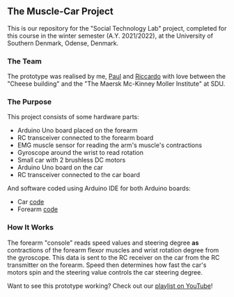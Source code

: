 ## The Muscle-Car Project

This is our repository for the "Social Technology Lab" project, completed for this course in the winter semester (A.Y. 2021/2022), at the University of Southern Denmark, Odense, Denmark.

### The Team

The prototype was realised by me, [Paul]() and [Riccardo]() with love between the "Cheese building" and the "The Maersk Mc-Kinney Moller Institute" at SDU.

### The Purpose

This project consists of some hardware parts:

- Arduino Uno board placed on the forearm
- RC transceiver connected to the forearm board
- EMG muscle sensor for reading the arm's muscle's contractions
- Gyroscope around the wrist to read rotation
- Small car with 2 brushless DC motors
- Arduino Uno board on the car
- RC transceiver connected to the car board

And software coded using Arduino IDE for both Arduino boards:

- Car [code]()
- Forearm [code]()

### How It Works

The forearm "console" reads speed values and steering degree **as** contractions of the forearm flexor muscles and wrist rotation degree from the gyroscope.
This data is sent to the RC receiver on the car from the RC transmitter on the forearm. Speed then determines how fast the car's motors spin and the steering value controls the car steering degree.

Want to see this prototype working? Check out our [playlist on YouTube]()!
